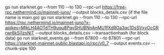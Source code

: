 go run starknet.go --from 110 --to 130 --rpc-url  https://free-rpc.nethermind.io/mainnet-juno/ --output blocks_details.csv
(if the file name is main.go)
go run starknet.go --from 110 --to 130 --rpc-url  https://rpc.nethermind.io/mainnet-juno?x-apikey=MIkLH4AOTdTH9uqu8PqvSHUBNnAnMU1fXdROa3qc1DsSVxvOcGRrwr6kSj1zsNjT --output blocks_details.csv --transactionhash
(for block data)
go run starknet_events.go --from 67800 --to 67801 --rpc-url https://starknet-mainnet.public.blastapi.io/rpc/v0_7 --output events.csv --chunk-size 100